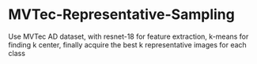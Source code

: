 # MVTec-Representative-Sampling
Use MVTec AD dataset, with resnet-18 for feature extraction, k-means for finding k center, finally acquire the best k representative images for each class
